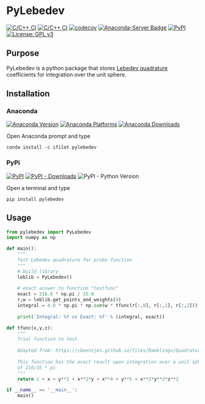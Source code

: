 # PyLebedev

[![C/C++ CI](https://github.com/ifilot/pylebedev/actions/workflows/build_conda.yml/badge.svg)](https://github.com/ifilot/pylebedev/actions/workflows/build_conda.yml)
[![C/C++ CI](https://github.com/ifilot/pylebedev/actions/workflows/build_wheels.yml/badge.svg)](https://github.com/ifilot/pylebedev/actions/workflows/build_wheels.yml)
[![codecov](https://codecov.io/gh/ifilot/pylebedev/graph/badge.svg?token=RA2HJ0QA01)](https://codecov.io/gh/ifilot/pylebedev)
[![Anaconda-Server Badge](https://anaconda.org/ifilot/pylebedev/badges/version.svg)](https://anaconda.org/ifilot/pylebedev)
[![PyPI](https://img.shields.io/pypi/v/pylebedev?color=green)](https://pypi.org/project/pylebedev/)
[![License: GPL v3](https://img.shields.io/badge/License-GPLv3-blue.svg)](https://www.gnu.org/licenses/gpl-3.0)


## Purpose

PyLebedev is a python package that stores [Lebedev quadrature](https://en.wikipedia.org/wiki/Lebedev_quadrature) coefficients for integration over the unit sphere.

## Installation

### Anaconda

[![Anaconda Version](https://anaconda.org/ifilot/pylebedev/badges/version.svg)](https://anaconda.org/ifilot/pylebedev)
[![Anaconda Platforms](https://anaconda.org/ifilot/pylebedev/badges/platforms.svg)](https://anaconda.org/ifilot/pylebedev)
[![Anaconda Downloads](https://anaconda.org/ifilot/pylebedev/badges/downloads.svg)](https://anaconda.org/ifilot/pylebedev)

Open Anaconda prompt and type

```
conda install -c ifilot pylebedev
```

### PyPi

[![PyPI](https://img.shields.io/pypi/v/pylebedev?color=green)](https://pypi.org/project/pylebedev/)
[![PyPI - Downloads](https://img.shields.io/pypi/dm/pypi)](https://pypi.org/project/pylebedev/)
![PyPI - Python Version](https://img.shields.io/pypi/pyversions/pylebedev)


Open a terminal and type

```
pip install pylebedev
```

## Usage

```python
from pylebedev import PyLebedev
import numpy as np

def main():
    """
    Test Lebedev quadrature for probe function
    """
    # build library
    leblib = PyLebedev()
    
    # exact answer to function "testfunc"
    exact = 216.0 * np.pi / 35.0
    r,w = leblib.get_points_and_weights(9)
    integral = 4.0 * np.pi * np.sum(w * tfunc(r[:,0], r[:,1], r[:,2]))
    
    print('Integral: %f vs Exact: %f' % (integral, exact))

def tfunc(x,y,z):
    """
    Trial function to test
    
    Adapted from: https://cbeentjes.github.io/files/Ramblings/QuadratureSphere.pdf
    
    This function has the exact result upon integration over a unit sphere
    of 216/35 * pi
    """
    return 1 + x + y**2 + x**2*y + x**4 + y**5 + x**2*y**2*z**2

if __name__ == '__main__':
    main()
```